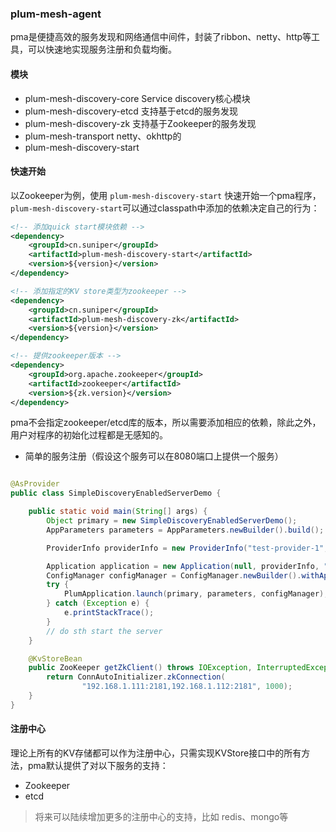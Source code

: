 ### plum-mesh-agent

pma是便捷高效的服务发现和网络通信中间件，封装了ribbon、netty、http等工具，可以快速地实现服务注册和负载均衡。

#### 模块
* plum-mesh-discovery-core Service discovery核心模块
* plum-mesh-discovery-etcd 支持基于etcd的服务发现
* plum-mesh-discovery-zk 支持基于Zookeeper的服务发现
* plum-mesh-transport netty、okhttp的
* plum-mesh-discovery-start

#### 快速开始

以Zookeeper为例，使用 `plum-mesh-discovery-start` 快速开始一个pma程序，`plum-mesh-discovery-start`可以通过classpath中添加的依赖决定自己的行为：

```xml
<!-- 添加quick start模块依赖 -->
<dependency>
    <groupId>cn.suniper</groupId>
    <artifactId>plum-mesh-discovery-start</artifactId>
    <version>${version}</version>
</dependency>

<!-- 添加指定的KV store类型为zookeeper -->
<dependency>
    <groupId>cn.suniper</groupId>
    <artifactId>plum-mesh-discovery-zk</artifactId>
    <version>${version}</version>
</dependency>

<!-- 提供zookeeper版本 -->
<dependency>
    <groupId>org.apache.zookeeper</groupId>
    <artifactId>zookeeper</artifactId>
    <version>${zk.version}</version>
</dependency>
```

pma不会指定zookeeper/etcd库的版本，所以需要添加相应的依赖，除此之外，用户对程序的初始化过程都是无感知的。

* 简单的服务注册（假设这个服务可以在8080端口上提供一个服务）

```java

@AsProvider
public class SimpleDiscoveryEnabledServerDemo {

    public static void main(String[] args) {
        Object primary = new SimpleDiscoveryEnabledServerDemo();
        AppParameters parameters = AppParameters.newBuilder().build();

        ProviderInfo providerInfo = new ProviderInfo("test-provider-1", 8080);

        Application application = new Application(null, providerInfo, "demo");
        ConfigManager configManager = ConfigManager.newBuilder().withAppInfo(application).build();
        try {
            PlumApplication.launch(primary, parameters, configManager);
        } catch (Exception e) {
            e.printStackTrace();
        }
        // do sth start the server
    }

    @KvStoreBean
    public ZooKeeper getZkClient() throws IOException, InterruptedException {
        return ConnAutoInitializer.zkConnection(
                "192.168.1.111:2181,192.168.1.112:2181", 1000);
    }
}
```


#### 注册中心

理论上所有的KV存储都可以作为注册中心，只需实现KVStore接口中的所有方法，pma默认提供了对以下服务的支持：
* Zookeeper
* etcd

> 将来可以陆续增加更多的注册中心的支持，比如 redis、mongo等

#### 